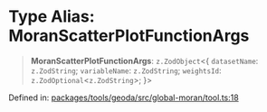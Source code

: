 # Type Alias: MoranScatterPlotFunctionArgs

> **MoranScatterPlotFunctionArgs**: `z.ZodObject`\<\{ `datasetName`: `z.ZodString`; `variableName`: `z.ZodString`; `weightsId`: `z.ZodOptional`\<`z.ZodString`\>; \}\>

Defined in: [packages/tools/geoda/src/global-moran/tool.ts:18](https://github.com/GeoDaCenter/openassistant/blob/0f7bf760e453a1735df9463dc799b04ee2f630fd/packages/tools/geoda/src/global-moran/tool.ts#L18)
